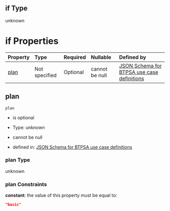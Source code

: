 ## if Type

unknown

# if Properties

| Property      | Type          | Required | Nullable       | Defined by                                                                                                                                                                                                                                  |
| :------------ | :------------ | :------- | :------------- | :------------------------------------------------------------------------------------------------------------------------------------------------------------------------------------------------------------------------------------------ |
| [plan](#plan) | Not specified | Optional | cannot be null | [JSON Schema for BTPSA use case definitions](btpsa-usecase-properties-services-items-allof-1-then-allof-16-then-allof-0-if-properties-plan.md "undefined#/properties/services/items/allOf/1/then/allOf/16/then/allOf/0/if/properties/plan") |

## plan



`plan`

*   is optional

*   Type: unknown

*   cannot be null

*   defined in: [JSON Schema for BTPSA use case definitions](btpsa-usecase-properties-services-items-allof-1-then-allof-16-then-allof-0-if-properties-plan.md "undefined#/properties/services/items/allOf/1/then/allOf/16/then/allOf/0/if/properties/plan")

### plan Type

unknown

### plan Constraints

**constant**: the value of this property must be equal to:

```json
"basic"
```
